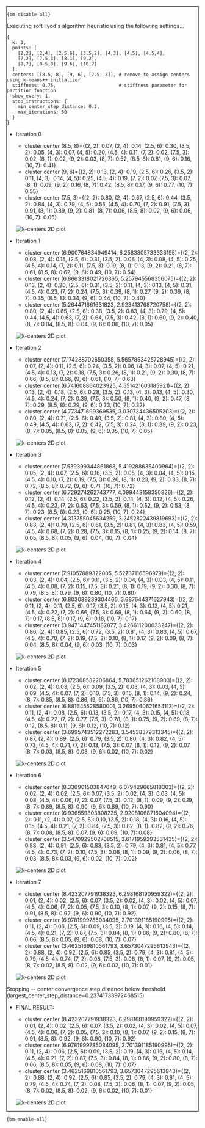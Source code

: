 <div style="border:1px solid black;">

`{bm-disable-all}`


Executing soft llyod's algorithm heuristic using the following settings...

```
{
  k: 3,
  points: [
    [2,2], [2,4], [2.5,6], [3.5,2], [4,3], [4,5], [4.5,4],
    [7,2], [7.5,3], [8,1], [9,2],
    [8,7], [8.5,8], [9,6], [10,7]
  ],
  centers: [[8.5, 8], [9, 6], [7.5, 3]], # remove to assign centers using k-means++ initializer
  stiffness: 0.75,                       # stiffness parameter for partition function
  show_every: 1,
  stop_instructions: {
    min_center_step_distance: 0.3,
    max_iterations: 50
  }
}

```

 * Iteration 0

    * cluster center (8.5, 8)={(2, 2): 0.07, (2, 4): 0.14, (2.5, 6): 0.30, (3.5, 2): 0.05, (4, 3): 0.07, (4, 5): 0.20, (4.5, 4): 0.11, (7, 2): 0.02, (7.5, 3): 0.02, (8, 1): 0.02, (9, 2): 0.03, (8, 7): 0.52, (8.5, 8): 0.81, (9, 6): 0.16, (10, 7): 0.41}
    * cluster center (9, 6)={(2, 2): 0.13, (2, 4): 0.19, (2.5, 6): 0.26, (3.5, 2): 0.11, (4, 3): 0.14, (4, 5): 0.25, (4.5, 4): 0.19, (7, 2): 0.07, (7.5, 3): 0.07, (8, 1): 0.09, (9, 2): 0.16, (8, 7): 0.42, (8.5, 8): 0.17, (9, 6): 0.77, (10, 7): 0.55}
    * cluster center (7.5, 3)={(2, 2): 0.80, (2, 4): 0.67, (2.5, 6): 0.44, (3.5, 2): 0.84, (4, 3): 0.79, (4, 5): 0.55, (4.5, 4): 0.70, (7, 2): 0.91, (7.5, 3): 0.91, (8, 1): 0.89, (9, 2): 0.81, (8, 7): 0.06, (8.5, 8): 0.02, (9, 6): 0.06, (10, 7): 0.05}

    ![k-centers 2D plot](ch8_f49f106a1e7c354a7b6b046ee9391a56_plot0.svg)

 * Iteration 1

    * cluster center (6.900764834949414, 6.2583805733336195)={(2, 2): 0.08, (2, 4): 0.15, (2.5, 6): 0.31, (3.5, 2): 0.06, (4, 3): 0.08, (4, 5): 0.25, (4.5, 4): 0.14, (7, 2): 0.11, (7.5, 3): 0.19, (8, 1): 0.13, (9, 2): 0.21, (8, 7): 0.61, (8.5, 8): 0.62, (9, 6): 0.49, (10, 7): 0.54}
    * cluster center (6.8663318021726365, 5.257945568356075)={(2, 2): 0.13, (2, 4): 0.20, (2.5, 6): 0.31, (3.5, 2): 0.11, (4, 3): 0.13, (4, 5): 0.31, (4.5, 4): 0.23, (7, 2): 0.24, (7.5, 3): 0.39, (8, 1): 0.27, (9, 2): 0.39, (8, 7): 0.35, (8.5, 8): 0.34, (9, 6): 0.44, (10, 7): 0.40}
    * cluster center (5.264471661631823, 2.923413768720758)={(2, 2): 0.80, (2, 4): 0.65, (2.5, 6): 0.38, (3.5, 2): 0.83, (4, 3): 0.79, (4, 5): 0.44, (4.5, 4): 0.63, (7, 2): 0.64, (7.5, 3): 0.42, (8, 1): 0.60, (9, 2): 0.40, (8, 7): 0.04, (8.5, 8): 0.04, (9, 6): 0.06, (10, 7): 0.05}

    ![k-centers 2D plot](ch8_f49f106a1e7c354a7b6b046ee9391a56_plot1.svg)

 * Iteration 2

    * cluster center (7.174288702650358, 5.5657853425728945)={(2, 2): 0.07, (2, 4): 0.11, (2.5, 6): 0.24, (3.5, 2): 0.06, (4, 3): 0.07, (4, 5): 0.21, (4.5, 4): 0.13, (7, 2): 0.18, (7.5, 3): 0.26, (8, 1): 0.21, (9, 2): 0.30, (8, 7): 0.66, (8.5, 8): 0.66, (9, 6): 0.61, (10, 7): 0.63}
    * cluster center (6.741608864023925, 4.551421603185921)={(2, 2): 0.13, (2, 4): 0.18, (2.5, 6): 0.28, (3.5, 2): 0.13, (4, 3): 0.13, (4, 5): 0.30, (4.5, 4): 0.24, (7, 2): 0.39, (7.5, 3): 0.50, (8, 1): 0.40, (9, 2): 0.47, (8, 7): 0.29, (8.5, 8): 0.29, (9, 6): 0.33, (10, 7): 0.32}
    * cluster center (4.773471699369535, 3.030734436505203)={(2, 2): 0.80, (2, 4): 0.71, (2.5, 6): 0.49, (3.5, 2): 0.81, (4, 3): 0.80, (4, 5): 0.49, (4.5, 4): 0.63, (7, 2): 0.42, (7.5, 3): 0.24, (8, 1): 0.39, (9, 2): 0.23, (8, 7): 0.05, (8.5, 8): 0.05, (9, 6): 0.05, (10, 7): 0.05}

    ![k-centers 2D plot](ch8_f49f106a1e7c354a7b6b046ee9391a56_plot2.svg)

 * Iteration 3

    * cluster center (7.539399344861868, 5.419288635400964)={(2, 2): 0.05, (2, 4): 0.07, (2.5, 6): 0.16, (3.5, 2): 0.05, (4, 3): 0.04, (4, 5): 0.15, (4.5, 4): 0.10, (7, 2): 0.19, (7.5, 3): 0.26, (8, 1): 0.23, (9, 2): 0.33, (8, 7): 0.72, (8.5, 8): 0.72, (9, 6): 0.71, (10, 7): 0.72}
    * cluster center (6.729274262743777, 4.099448158350826)={(2, 2): 0.12, (2, 4): 0.14, (2.5, 6): 0.22, (3.5, 2): 0.14, (4, 3): 0.12, (4, 5): 0.26, (4.5, 4): 0.23, (7, 2): 0.53, (7.5, 3): 0.59, (8, 1): 0.52, (9, 2): 0.53, (8, 7): 0.23, (8.5, 8): 0.23, (9, 6): 0.25, (10, 7): 0.24}
    * cluster center (4.313755045634259, 3.2452822439819693)={(2, 2): 0.83, (2, 4): 0.79, (2.5, 6): 0.61, (3.5, 2): 0.81, (4, 3): 0.83, (4, 5): 0.59, (4.5, 4): 0.68, (7, 2): 0.28, (7.5, 3): 0.15, (8, 1): 0.25, (9, 2): 0.14, (8, 7): 0.05, (8.5, 8): 0.05, (9, 6): 0.04, (10, 7): 0.04}

    ![k-centers 2D plot](ch8_f49f106a1e7c354a7b6b046ee9391a56_plot3.svg)

 * Iteration 4

    * cluster center (7.91057889322005, 5.52737116596979)={(2, 2): 0.03, (2, 4): 0.04, (2.5, 6): 0.11, (3.5, 2): 0.04, (4, 3): 0.03, (4, 5): 0.11, (4.5, 4): 0.08, (7, 2): 0.15, (7.5, 3): 0.21, (8, 1): 0.19, (9, 2): 0.30, (8, 7): 0.79, (8.5, 8): 0.79, (9, 6): 0.80, (10, 7): 0.80}
    * cluster center (6.803089239304466, 3.687644371627943)={(2, 2): 0.11, (2, 4): 0.11, (2.5, 6): 0.17, (3.5, 2): 0.15, (4, 3): 0.13, (4, 5): 0.21, (4.5, 4): 0.22, (7, 2): 0.66, (7.5, 3): 0.69, (8, 1): 0.64, (9, 2): 0.60, (8, 7): 0.17, (8.5, 8): 0.17, (9, 6): 0.18, (10, 7): 0.17}
    * cluster center (3.9471447451182877, 3.426611200033247)={(2, 2): 0.86, (2, 4): 0.85, (2.5, 6): 0.72, (3.5, 2): 0.81, (4, 3): 0.83, (4, 5): 0.67, (4.5, 4): 0.70, (7, 2): 0.19, (7.5, 3): 0.10, (8, 1): 0.17, (9, 2): 0.09, (8, 7): 0.04, (8.5, 8): 0.04, (9, 6): 0.03, (10, 7): 0.03}

    ![k-centers 2D plot](ch8_f49f106a1e7c354a7b6b046ee9391a56_plot4.svg)

 * Iteration 5

    * cluster center (8.172308532206864, 5.783651262108903)={(2, 2): 0.02, (2, 4): 0.03, (2.5, 6): 0.09, (3.5, 2): 0.03, (4, 3): 0.03, (4, 5): 0.09, (4.5, 4): 0.07, (7, 2): 0.10, (7.5, 3): 0.15, (8, 1): 0.14, (9, 2): 0.24, (8, 7): 0.85, (8.5, 8): 0.86, (9, 6): 0.86, (10, 7): 0.86}
    * cluster center (6.881645528580001, 3.2695060621654113)={(2, 2): 0.11, (2, 4): 0.08, (2.5, 6): 0.13, (3.5, 2): 0.17, (4, 3): 0.15, (4, 5): 0.18, (4.5, 4): 0.22, (7, 2): 0.77, (7.5, 3): 0.78, (8, 1): 0.75, (9, 2): 0.69, (8, 7): 0.12, (8.5, 8): 0.11, (9, 6): 0.12, (10, 7): 0.12}
    * cluster center (3.6995743512272283, 3.54538379313345)={(2, 2): 0.87, (2, 4): 0.89, (2.5, 6): 0.79, (3.5, 2): 0.80, (4, 3): 0.82, (4, 5): 0.73, (4.5, 4): 0.71, (7, 2): 0.13, (7.5, 3): 0.07, (8, 1): 0.12, (9, 2): 0.07, (8, 7): 0.03, (8.5, 8): 0.03, (9, 6): 0.02, (10, 7): 0.02}

    ![k-centers 2D plot](ch8_f49f106a1e7c354a7b6b046ee9391a56_plot5.svg)

 * Iteration 6

    * cluster center (8.330901503847649, 6.079429665818303)={(2, 2): 0.02, (2, 4): 0.02, (2.5, 6): 0.07, (3.5, 2): 0.02, (4, 3): 0.03, (4, 5): 0.08, (4.5, 4): 0.06, (7, 2): 0.07, (7.5, 3): 0.12, (8, 1): 0.09, (9, 2): 0.19, (8, 7): 0.89, (8.5, 8): 0.90, (9, 6): 0.89, (10, 7): 0.90}
    * cluster center (6.936559803808235, 2.9208106871604094)={(2, 2): 0.11, (2, 4): 0.07, (2.5, 6): 0.10, (3.5, 2): 0.18, (4, 3): 0.16, (4, 5): 0.15, (4.5, 4): 0.21, (7, 2): 0.84, (7.5, 3): 0.82, (8, 1): 0.82, (9, 2): 0.76, (8, 7): 0.08, (8.5, 8): 0.07, (9, 6): 0.09, (10, 7): 0.08}
    * cluster center (3.5470929502708515, 3.6171959293531435)={(2, 2): 0.88, (2, 4): 0.91, (2.5, 6): 0.83, (3.5, 2): 0.79, (4, 3): 0.81, (4, 5): 0.77, (4.5, 4): 0.73, (7, 2): 0.10, (7.5, 3): 0.06, (8, 1): 0.09, (9, 2): 0.06, (8, 7): 0.03, (8.5, 8): 0.03, (9, 6): 0.02, (10, 7): 0.02}

    ![k-centers 2D plot](ch8_f49f106a1e7c354a7b6b046ee9391a56_plot6.svg)

 * Iteration 7

    * cluster center (8.423207791938323, 6.298168190959322)={(2, 2): 0.01, (2, 4): 0.02, (2.5, 6): 0.07, (3.5, 2): 0.02, (4, 3): 0.02, (4, 5): 0.07, (4.5, 4): 0.06, (7, 2): 0.05, (7.5, 3): 0.10, (8, 1): 0.07, (9, 2): 0.15, (8, 7): 0.91, (8.5, 8): 0.92, (9, 6): 0.90, (10, 7): 0.92}
    * cluster center (6.9781999785084095, 2.701391185190995)={(2, 2): 0.11, (2, 4): 0.06, (2.5, 6): 0.09, (3.5, 2): 0.19, (4, 3): 0.16, (4, 5): 0.14, (4.5, 4): 0.21, (7, 2): 0.87, (7.5, 3): 0.84, (8, 1): 0.86, (9, 2): 0.80, (8, 7): 0.06, (8.5, 8): 0.05, (9, 6): 0.08, (10, 7): 0.07}
    * cluster center (3.4625169810561793, 3.6573047295613943)={(2, 2): 0.88, (2, 4): 0.92, (2.5, 6): 0.85, (3.5, 2): 0.79, (4, 3): 0.81, (4, 5): 0.79, (4.5, 4): 0.74, (7, 2): 0.08, (7.5, 3): 0.06, (8, 1): 0.07, (9, 2): 0.05, (8, 7): 0.02, (8.5, 8): 0.02, (9, 6): 0.02, (10, 7): 0.01}

    ![k-centers 2D plot](ch8_f49f106a1e7c354a7b6b046ee9391a56_plot7.svg)

Stopping -- center convergence step distance below threshold (largest_center_step_distance=0.23741733972468515)

 * FINAL RESULT:

    * cluster center (8.423207791938323, 6.298168190959322)={(2, 2): 0.01, (2, 4): 0.02, (2.5, 6): 0.07, (3.5, 2): 0.02, (4, 3): 0.02, (4, 5): 0.07, (4.5, 4): 0.06, (7, 2): 0.05, (7.5, 3): 0.10, (8, 1): 0.07, (9, 2): 0.15, (8, 7): 0.91, (8.5, 8): 0.92, (9, 6): 0.90, (10, 7): 0.92}
    * cluster center (6.9781999785084095, 2.701391185190995)={(2, 2): 0.11, (2, 4): 0.06, (2.5, 6): 0.09, (3.5, 2): 0.19, (4, 3): 0.16, (4, 5): 0.14, (4.5, 4): 0.21, (7, 2): 0.87, (7.5, 3): 0.84, (8, 1): 0.86, (9, 2): 0.80, (8, 7): 0.06, (8.5, 8): 0.05, (9, 6): 0.08, (10, 7): 0.07}
    * cluster center (3.4625169810561793, 3.6573047295613943)={(2, 2): 0.88, (2, 4): 0.92, (2.5, 6): 0.85, (3.5, 2): 0.79, (4, 3): 0.81, (4, 5): 0.79, (4.5, 4): 0.74, (7, 2): 0.08, (7.5, 3): 0.06, (8, 1): 0.07, (9, 2): 0.05, (8, 7): 0.02, (8.5, 8): 0.02, (9, 6): 0.02, (10, 7): 0.01}

    ![k-centers 2D plot](ch8_f49f106a1e7c354a7b6b046ee9391a56_plot7.svg)

</div>

`{bm-enable-all}`

